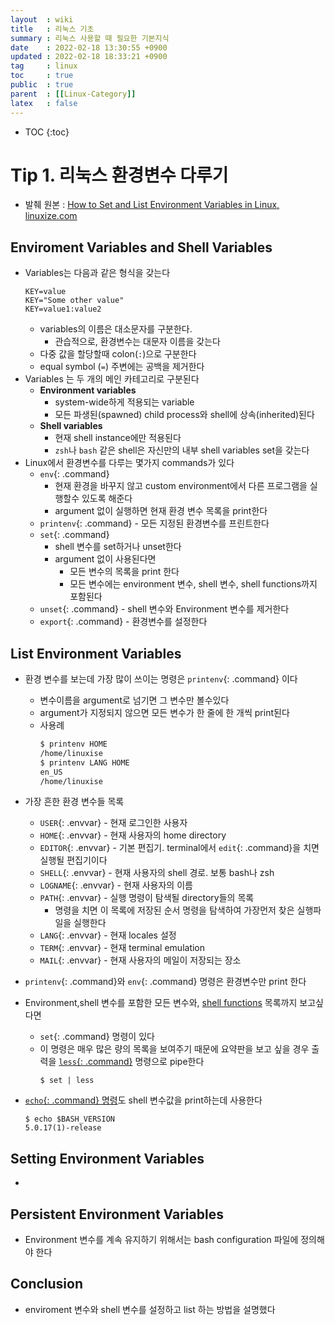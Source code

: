 ```yaml
---
layout  : wiki
title   : 리눅스 기초 
summary : 리눅스 사용할 때 필요한 기본지식 
date    : 2022-02-18 13:30:55 +0900
updated : 2022-02-18 18:33:21 +0900
tag     : linux 
toc     : true
public  : true
parent  : [[Linux-Category]] 
latex   : false
---
```

* TOC
{:toc}

<style>
.envvar { color:#d50000; background:#fce8e6; }
.command { color:#01579b; background:#e1f5fe; }
</style>

# Tip 1. 리눅스 환경변수 다루기

* 발췌 원본 : [How to Set and List Environment Variables in Linux, linuxize.com](https://linuxize.com/post/how-to-set-and-list-environment-variables-in-linux/)

## Enviroment Variables and Shell Variables

* Variables는 다음과 같은 형식을 갖는다
  ```shell
  KEY=value
  KEY="Some other value"
  KEY=value1:value2
  ```
  * variables의 이름은 대소문자를 구분한다.
    * 관습적으로, 환경변수는 대문자 이름을 갖는다
  * 다중 값을 할당할때 colon(`:`)으로 구분한다
  * equal symbol (`=`) 주변에는 공백을 제거한다
* Variables 는 두 개의 메인 카테고리로 구분된다
  * **Environment variables**
    * system-wide하게 적용되는 variable
    * 모든 파생된(spawned) child process와 shell에 상속(inherited)된다
  * **Shell variables**
    * 현재 shell instance에만 적용된다
    * `zsh`나 `bash` 같은 shell은 자신만의 내부 shell variables set을 갖는다
* Linux에서 환경변수를 다루는 몇가지 commands가 있다
  * `env`{: .command}
    * 현재 환경을 바꾸지 않고 custom environment에서 다른 프로그램을 실행할수 있도록 해준다
    * argument 없이 실행하면 현재 환경 변수 목록을 print한다 
  * `printenv`{: .command} - 모든 지정된 환경변수를 프린트한다 
  * `set`{: .command}
    * shell 변수를 set하거나 unset한다 
    * argument 없이 사용된다면
      * 모든 변수의 목록을 print 한다
      * 모든 변수에는 environment 변수, shell 변수, shell functions까지 포함된다
  * `unset`{: .command} - shell 변수와 Environment 변수를 제거한다
  * `export`{: .command} - 환경변수를 설정한다

## List Environment Variables

* 환경 변수를 보는데 가장 많이 쓰이는 명령은 `printenv`{: .command} 이다
  * 변수이름을 argument로 넘기면 그 변수만 볼수있다
  * argument가 지정되지 않으면 모든 변수가 한 줄에 한 개씩 print된다
  * 사용례
    ```sh
    $ printenv HOME
    /home/linuxise
    $ printenv LANG HOME
    en_US
    /home/linuxise
    ```

* 가장 흔한 환경 변수들 목록 
  * `USER`{: .envvar} - 현재 로그인한 사용자
  * `HOME`{: .envvar} - 현재 사용자의 home directory
  * `EDITOR`{: .envvar} - 기본 편집기. terminal에서 `edit`{: .command}을 치면 실행될 편집기이다
  * `SHELL`{: .envvar} - 현재 사용자의 shell 경로. 보통 bash나 zsh  
  * `LOGNAME`{: .envvar} - 현재 사용자의 이름 
  * `PATH`{: .envvar} - 실행 명령이 탐색될 directory들의 목록
    * 명령을 치면 이 목록에 저장된 순서 명령을 탐색하여 가장먼저 찾은 실행파일을 실행한다 
  * `LANG`{: .envvar} - 현재 locales 설정 
  * `TERM`{: .envvar} - 현재 terminal emulation 
  * `MAIL`{: .envvar} - 현재 사용자의 메일이 저장되는 장소 
    
* `printenv`{: .command}와 `env`{: .command} 명령은 환경변수만 print 한다
* Environment,shell 변수를 포함한 모든 변수와, [shell functions](https://linuxize.com/post/bash-functions/) 목록까지 보고싶다면
  * `set`{: .command} 명령이 있다
  * 이 명령은 매우 많은 량의 목록을 보여주기 때문에 요약판을 보고 싶을 경우 출력을 [`less`{: .command}](https://linuxize.com/post/less-command-in-linux/) 명령으로 pipe한다
    ```shell
    $ set | less
    ```
* [`echo`{: .command} 명령](https://linuxize.com/post/echo-command-in-linux-with-examples/)도 shell 변수값을 print하는데 사용한다
  ```shell
  $ echo $BASH_VERSION
  5.0.17(1)-release
  ```
  
## Setting Environment Variables

* 

## Persistent Environment Variables

* Environment 변수를 계속 유지하기 위해서는 bash configuration 파일에 정의해야 한다

## Conclusion

* enviroment 변수와 shell 변수를 설정하고 list 하는 방법을 설명했다

